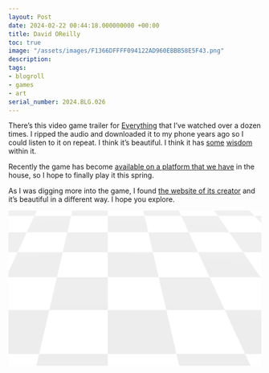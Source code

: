 ```yaml
---
layout: Post
date: 2024-02-22 00:44:18.000000000 +00:00
title: David OReilly
toc: true
image: "/assets/images/F1366DFFFF094122AD960EBBB58E5F43.png"
description:
tags:
- blogroll
- games
- art
serial_number: 2024.BLG.026
---
```

There’s this video game trailer for [Everything](https://cdn.jwplayer.com/previews/SrNsE3Jo-dYsrOfVj) that I’ve watched over a dozen times\. I ripped the audio and downloaded it to my phone years ago so I could listen to it on repeat\. I think it’s beautiful\. I think it has [some](https://www.joshbeckman.org/notes/678877056) [wisdom](https://www.joshbeckman.org/notes/678878436) within it\.

Recently the game has become [available on a platform that we have](https://www.nintendo.com/us/store/products/everything-switch/) in the house, so I hope to finally play it this spring\.

As I was digging more into the game, I found [the website of its creator](https://www.davidoreilly.com/) and it’s beautiful in a different way\. I hope you explore\.

![](/assets/images/F1366DFFFF094122AD960EBBB58E5F43.png)
